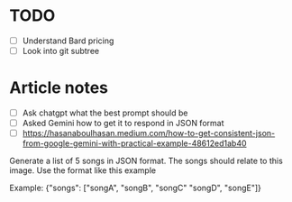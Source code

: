 # TODO

- [ ] Understand Bard pricing
- [ ] Look into git subtree

# Article notes

- [ ] Ask chatgpt what the best prompt should be
- [ ] Asked Gemini how to get it to respond in JSON format
- [ ] https://hasanaboulhasan.medium.com/how-to-get-consistent-json-from-google-gemini-with-practical-example-48612ed1ab40

Generate a list of 5 songs in JSON format. The songs should relate to this image. Use the format like this example

Example:
{"songs": ["songA", "songB", "songC" "songD", "songE"]}
